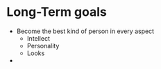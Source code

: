 # Long-Term goals
-  Become the best kind of person in every aspect
	- Intellect
	- Personality
	- Looks
- 